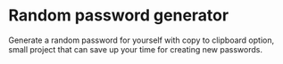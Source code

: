 # Random password generator
Generate a random password for yourself with copy to clipboard option, small project that can save up your time for creating new passwords.
